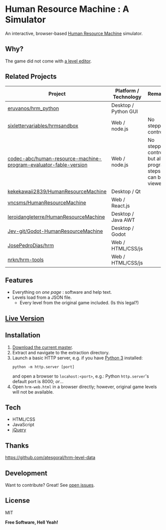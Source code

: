 # Human Resource Machine : A Simulator
An interactive, browser-based [Human Resource Machine](https://tomorrowcorporation.com/humanresourcemachine) simulator.

## Why?
The game did not come with [a level editor](https://steamcommunity.com/app/375820/discussions/0/351659808488235380/).

## Related Projects
| Project   |  Platform / Technology  |  Remarks  |
| --------- | ----------------------- | --------- |
| [eruvanos/hrm_python](https://github.com/eruvanos/hrm_python) | Desktop / Python GUI | |
| [sixlettervariables/hrmsandbox](https://github.com/sixlettervariables/hrmsandbox) | Web / node.js | No stepping controls |
| [codec-abc/human-resource-machine-program-evaluator-fable-version](https://github.com/codec-abc/human-resource-machine-program-evaluator-fable-version) | Web / node.js | No stepping controls, but all program steps can be viewed |
| [kekekawaii2839/HumanResourceMachine](https://github.com/kekekawaii2839/HumanResourceMachine) | Desktop / Qt | |
| [vncsms/HumanResourceMachine](https://github.com/vncsms/HumanResourceMachine) | Web / React.js | |
| [leroidangleterre/HumanResourceMachine](https://github.com/leroidangleterre/HumanResourceMachine) | Desktop / Java AWT | |
| [Jev-git/Godot-HumanResourceMachine](https://github.com/Jev-git/Godot-HumanResourceMachine) | Desktop / Godot | |
| [JosePedroDias/hrm](https://github.com/JosePedroDias/hrm) | Web / HTML/CSS/js | |
| [nrkn/hrm-tools](https://github.com/nrkn/hrm-tools) | Web / HTML/CSS/js | |

## Features
- Everything on _one page_ : software and help text.
- Levels load from a JSON file.
  - Every level from the original game included. (Is this legal?)

## [Live Version](https://placroix74.github.io/hrm-web-sim/hrm-web.html)

## Installation
1. [Download the current master](https://github.com/placroix74/hrm-web/archive/refs/heads/master.zip).
2. Extract and navigate to the extraction directory.
3. Launch a basic HTTP server, e.g. if you have [Python 3](https://www.python.org/downloads/) installed:
   ```
   python -m http.server [port]
   ```
   and open a browser to `locahost:<port>`, e.g.: Python `http.server`'s default port is 8000;
   _or_...
4. Open `hrm-web.html` in a browser directly; however, original game levels will not be available.

## Tech
- HTML/CSS
- JavaScript
- [jQuery](https://jquery.com/)

## Thanks
https://github.com/atesgoral/hrm-level-data

## Development
Want to contribute? Great! See [open issues](https://github.com/placroix74/hrm-web/issues).

## License

MIT

**Free Software, Hell Yeah!**
